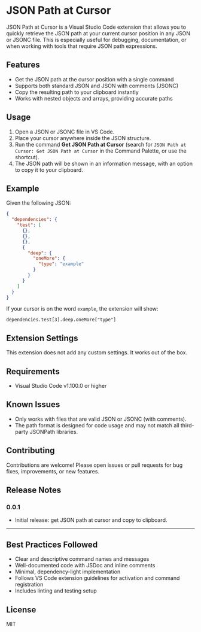 # JSON Path at Cursor

JSON Path at Cursor is a Visual Studio Code extension that allows you to quickly retrieve the JSON path at your current cursor position in any JSON or JSONC file. This is especially useful for debugging, documentation, or when working with tools that require JSON path expressions.

## Features

- Get the JSON path at the cursor position with a single command
- Supports both standard JSON and JSON with comments (JSONC)
- Copy the resulting path to your clipboard instantly
- Works with nested objects and arrays, providing accurate paths

## Usage

1. Open a JSON or JSONC file in VS Code.
2. Place your cursor anywhere inside the JSON structure.
3. Run the command **Get JSON Path at Cursor** (search for `JSON Path at Cursor: Get JSON Path at Cursor` in the Command Palette, or use the shortcut).
4. The JSON path will be shown in an information message, with an option to copy it to your clipboard.

## Example

Given the following JSON:

```json
{
  "dependencies": {
    "test": [
      {},
      {},
      {},
      {
        "deep": {
          "oneMore": {
            "type": "example"
          }
        }
      }
    ]
  }
}
```

If your cursor is on the word `example`, the extension will show:

```
dependencies.test[3].deep.oneMore["type"]
```

## Extension Settings

This extension does not add any custom settings. It works out of the box.

## Requirements

- Visual Studio Code v1.100.0 or higher

## Known Issues

- Only works with files that are valid JSON or JSONC (with comments).
- The path format is designed for code usage and may not match all third-party JSONPath libraries.

## Contributing

Contributions are welcome! Please open issues or pull requests for bug fixes, improvements, or new features.

## Release Notes

### 0.0.1

- Initial release: get JSON path at cursor and copy to clipboard.

---

## Best Practices Followed

- Clear and descriptive command names and messages
- Well-documented code with JSDoc and inline comments
- Minimal, dependency-light implementation
- Follows VS Code extension guidelines for activation and command registration
- Includes linting and testing setup

## License

MIT
